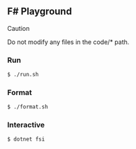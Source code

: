## F# Playground

> [!CAUTION]
> Do not modify any files in the code/* path.

### Run
```bash
$ ./run.sh
```

### Format
```bash
$ ./format.sh
```

### Interactive
```bash
$ dotnet fsi
```

